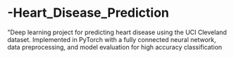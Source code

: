 # -Heart_Disease_Prediction
"Deep learning project for predicting heart disease using the UCI Cleveland dataset. Implemented in PyTorch with a fully connected neural network, data preprocessing, and model evaluation for high accuracy classification

